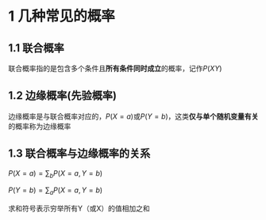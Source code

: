 # 1 几种常见的概率


## 1.1 联合概率

联合概率指的是包含多个条件且**所有条件同时成立**的概率，记作$P(XY)$


## 1.2 边缘概率(先验概率)

边缘概率是与联合概率对应的，$P(X=a)$或$P(Y=b)$，这类**仅与单个随机变量有关**的概率称为边缘概率

## 1.3 联合概率与边缘概率的关系

$P(X=a) = \sum_b P(X=a,Y=b)$

$P(Y=b) = \sum_a P(X=a, Y=b)$

求和符号表示穷举所有Y（或X）的值相加之和